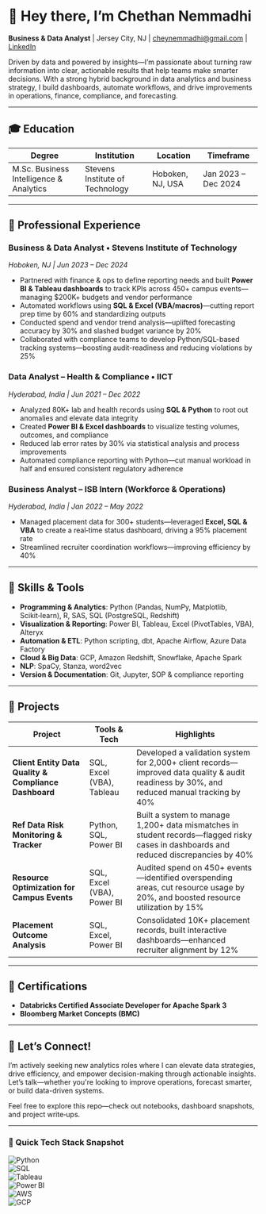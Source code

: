 # 👋 Hey there, I’m Chethan Nemmadhi  
**Business & Data Analyst** | Jersey City, NJ | [cheynemmadhi@gmail.com](cheynemmadhi@gmail.com) | [LinkedIn](https://www.linkedin.com/in/chethan-nemmadhi/)

Driven by data and powered by insights—I’m passionate about turning raw information into clear, actionable results that help teams make smarter decisions. With a strong hybrid background in data analytics and business strategy, I build dashboards, automate workflows, and drive improvements in operations, finance, compliance, and forecasting.

---

## 🎓 Education

| Degree | Institution | Location | Timeframe |
|-------|-------------|----------|-----------|
| M.Sc. Business Intelligence & Analytics | Stevens Institute of Technology | Hoboken, NJ, USA | Jan 2023 – Dec 2024 |

---

## 💼 Professional Experience

### **Business & Data Analyst** • Stevens Institute of Technology  
*Hoboken, NJ | Jun 2023 – Dec 2024*  
- Partnered with finance & ops to define reporting needs and built **Power BI & Tableau dashboards** to track KPIs across 450+ campus events—managing $200K+ budgets and vendor performance  
- Automated workflows using **SQL & Excel (VBA/macros)**—cutting report prep time by 60% and standardizing outputs  
- Conducted spend and vendor trend analysis—uplifted forecasting accuracy by 30% and slashed budget variance by 20%  
- Collaborated with compliance teams to develop Python/SQL-based tracking systems—boosting audit-readiness and reducing violations by 25%  

### **Data Analyst – Health & Compliance** • IICT  
*Hyderabad, India | Jun 2021 – Dec 2022*  
- Analyzed 80K+ lab and health records using **SQL & Python** to root out anomalies and elevate data integrity  
- Created **Power BI & Excel dashboards** to visualize testing volumes, outcomes, and compliance  
- Reduced lab error rates by 30% via statistical analysis and process improvements  
- Automated compliance reporting with Python—cut manual workload in half and ensured consistent regulatory adherence  

### **Business Analyst – ISB Intern (Workforce & Operations)**  
*Hyderabad, India | Jan 2022 – May 2022*  
- Managed placement data for 300+ students—leveraged **Excel, SQL & VBA** to create a real‑time status dashboard, driving a 95% placement rate  
- Streamlined recruiter coordination workflows—improving efficiency by 40%  

---

## 🧰 Skills & Tools

- **Programming & Analytics**: Python (Pandas, NumPy, Matplotlib, Scikit‑learn), R, SAS, SQL (PostgreSQL, Redshift)  
- **Visualization & Reporting**: Power BI, Tableau, Excel (PivotTables, VBA), Alteryx  
- **Automation & ETL**: Python scripting, dbt, Apache Airflow, Azure Data Factory  
- **Cloud & Big Data**: GCP, Amazon Redshift, Snowflake, Apache Spark  
- **NLP**: SpaCy, Stanza, word2vec  
- **Version & Documentation**: Git, Jupyter, SOP & compliance reporting  

---

## 🧩 Projects

| Project | Tools & Tech | Highlights |
|--------|--------------|------------|
| **Client Entity Data Quality & Compliance Dashboard** | SQL, Excel (VBA), Tableau | Developed a validation system for 2,000+ client records—improved data quality & audit readiness by 30%, and reduced manual tracking by 40% |
| **Ref Data Risk Monitoring & Tracker** | Python, SQL, Power BI | Built a system to manage 1,200+ data mismatches in student records—flagged risky cases in dashboards and reduced discrepancies by 40% |
| **Resource Optimization for Campus Events** | SQL, Excel (VBA), Power BI | Audited spend on 450+ events—identified overspending areas, cut resource usage by 20%, and boosted resource utilization by 15% |
| **Placement Outcome Analysis** | SQL, Excel, Power BI | Consolidated 10K+ placement records, built interactive dashboards—enhanced recruiter alignment by 12% |

---

## 🏅 Certifications
- **Databricks Certified Associate Developer for Apache Spark 3**  
- **Bloomberg Market Concepts (BMC)**  

---

## 🚀 Let’s Connect!
I’m actively seeking new analytics roles where I can elevate data strategies, drive efficiency, and empower decision-making through actionable insights. Let’s talk—whether you're looking to improve operations, forecast smarter, or build data-driven systems.

Feel free to explore this repo—check out notebooks, dashboard snapshots, and project write‑ups.  
<!-- [LinkedIn](#) • cheynemmadhi@gmail.com -->

---

### 🔧 Quick Tech Stack Snapshot

![Python](https://img.shields.io/badge/-Python-3776AB?logo=python&logoColor=white)  
![SQL](https://img.shields.io/badge/-SQL-4479A1?logo=postgresql&logoColor=white)  
![Tableau](https://img.shields.io/badge/-Tableau-2C8BBE?logo=tableau&logoColor=white)  
![Power BI](https://img.shields.io/badge/-Power%20BI-F2C811?logo=power-bi&logoColor=black)  
![AWS](https://img.shields.io/badge/-AWS-232F3E?logo=amazon-aws&logoColor=white)  
![GCP](https://img.shields.io/badge/-GCP-4285F4?logo=google-cloud&logoColor=white)  
